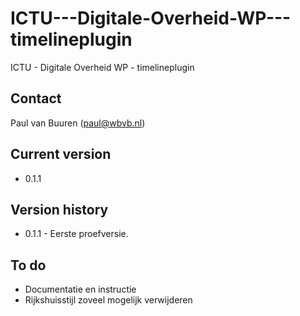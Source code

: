 # ICTU---Digitale-Overheid-WP---timelineplugin
ICTU - Digitale Overheid WP - timelineplugin

## Contact
Paul van Buuren (paul@wbvb.nl)

## Current version
* 0.1.1

## Version history
* 0.1.1 - Eerste proefversie.


## To do
* Documentatie en instructie
* Rijkshuisstijl zoveel mogelijk verwijderen
